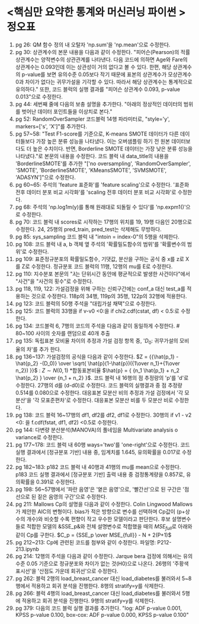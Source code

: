 # <핵심만 요약한 통계와 머신러닝 파이썬 > 정오표
1. pg 26: QM 함수 정의 내 오탈자 'np.sum'을 'np.mean'으로 수정한다.
2. pg 30: 상관계수의 본문 내용을 다음과 같이 수정한다. "피어슨(Pearson)의 적률상관계수는 양적변수의 상관관계를 나타낸다. 다음 코드에 의하면 Age와 Fare의 상관계수는 0.093인데 이는 상관성이 거의 없다고 볼 수 있다. 한편, 해당 상관계수의 p-value를 보면 유의수준 0.05보다 작기 때문에 표본의 상관계수가 모상관계수 0과 차이가 없다는 귀무가설을 기각할 수 있다. 따라서 해당 상관계수는 통계적으로 유의하다." 또한, 코드 블럭의 실행 결과를 "피어슨 상관계수 0.093, p-value 0.013"으로 수정한다.
3. pg 44: 세번째 줄에 다음의 보충 설명을 추가한다. "아래의 정상적인 데이터의 범위를 벗어난 데이터 포인트들을 이상치로 본다."
4. pg 52: RandomOverSampler 코드블럭 14행 파라미터로, "style='y', markers=['s', 'X']"를 추가한다. 
5. pg 57~58: "Test F1-score를 기준으로, K-means SMOTE 데이터가 다른 데이터들보다 가장 높은 분류 성능을 나타냈다. 이는 오버샘플링 하기 전 원본 데이터보다도 더 높은 수치이다. 반면, Borderline SMOTE 데이터는 가장 낮은 분류 성능을 나타냈다."로 본문의 내용을 수정한다. 코드 블럭 내 data_title의 내용을 'BorderlineSMOTE'를 추가한 "['no oversampling', 'RandomOverSampler', 'SMOTE', 'BorderlineSMOTE', 'KMeansSMOTE', 'SVMSMOTE', 'ADASYN']"으로 수정한다.
6. pg 60~65: 주석의 'feature 표준화'를 'feature scaling'으로 수정한다. '표준화 전후 데이터 분포 비교 시각화'를 'scaling 전후 데이터 분포 비교 시각화'로 수정한다. 
7. pg 68: 주석의 'np.log1m(y)를 통해 원래대로 되돌릴 수 있다'를 'np.expm1()'으로 수정한다.
8. pg 70: 코드 블럭 내 scores로 시작하는 17행의 위치를 19, 19행 다음인 20행으로 수정한다. 24, 25행의 pred_train, pred_test는 삭제해도 무방하다.
9. pg 85: sys_sampling 코드 블럭 내 "intoin = index-0"의 5행을 삭제한다.
11. pg 108: 코드 블럭 내 a, b 객체 옆 주석의 '확률밀도함수의 범위'를 '확률변수의 범위'로 수정한다.
12. pg 109: 표준정규분포의 확률밀도함수, 기댓값, 분산을 구하는 공식 중 x를 z로 X를 Z로 수정한다. 정규분포 코드 블럭의 11행, 12행의 mu를 E로 수정한다.
13. pg 110: 지수분포 본문의 "𝜆는 단위시간 동안에 평균적으로 발생한 사건이다"에서 "사건"을 "사건의 횟수"로 수정한다.
14. pg 118, 119, 122: 가설검정을 위해 구하는 신뢰구간에는 conf_a 대신 test_a를 적용하는 것으로 수정한다. 118p의 34행, 119p의 35행, 122p의 32행에 적용한다.
15. pg 123: 코드 블럭의 50행 주석을 "대립가설 채택"으로 수정한다.
16. pg 125: 코드 블럭의 33행을 if v-v0 <0:을 if chi2.cdf(cstat, df) < 0.5:로 수정한다.
17. pg 134: 코드블럭 6, 7행의 코드의 주석을 다음과 같이 동일하게 수정한다. # 80~100 사이의 숫자를 랜덤으로 40개 추출
18. pg 135: 독립표본 모비율 차이의 추정과 가설 검정 항목 중, '$D_0$: 귀무가설의 모비율의 차'를 추가 한다. 
19. pg 136~137: 가설검정의 공식을 다음과 같이 수정한다. $Z = {{\hat{p_1} - \hat{p_2} -(D_0)} \over \sqrt{ \hat{p}(1-\hat{p})({1\over n_1}+{1\over n_2}) }}$ : $Z \sim N(0,1)$  *합동표본비율 $\hat{p} = { {n_1 \hat{p_1} + n_2 \hat{p_2} } \over {n_1 + n_2} }$. 코드 블럭 내 16행의 점 추정량의 'p'를 'd'로 수정한다. 27행의 d를 (d-d0)로 수정한다. 코드 블럭의 실행결과 중 점 추정량 0.514를 0.080으로 수정한다. 대응표본 모분산 비의 추정과 가설 검정에서 '각 모분산'을 '각 모표준편차'로 수정한다. 대응표본 모분산 비를 두 모분산 비로 수정한다.
20. pg 138: 코드 블럭 16~17행의 df1, df2를 df2, df1로 수정한다. 30행의 if v1 - v2 <0: 을 f.cdf(fstat, df1, df2) <0.5로 수정한다. 
21. pg 144: 다변량 분산분석(MANOVA)의 풀네임을 Multivariate analysis o variance로 수정한다.
22. pg 177~178: 코드 블럭 내 60행 ways='two'를 'one-right'으로 수정한다. 코드 실행 결과에서 [정규분포 기반] 내용 중, 임계치를 1.645, 유의확률을 0.017로 수정한다.
23. pg 182~183: p182 코드 블럭 내 40행과 41행의 mu를 mean으로 수정한다. p183 코드 실행 결과에서 [정규분포 기반] 출력 내용 중 검정통계량을 0.857로, 유의확률을 0.391로 수정한다. 
24. pg 198: 56~57행에서 '파란 음영'은 '옅은 음영'으로, '빨간선'으로 된 구간은 '점선으로 된 짙은 음영의 구간'으로 수정한다.
25. pg 211: Mallows Cp의 설명을 다음과 같이 수정한다. Colin Lingwood Mallows가 제안한 AIC의 변형이다. bias가 적은 방향으로 변수를 선택하며 Cp값이 (p+상수의 개수)와 비슷할 수록 편향이 작고 우수한 모델이라고 판단한다. 후보 설명변수들로 적합한 모델의 &SSE_p&와 전체 설명변수로 적합했을 때의 $MSE_{full}$로 아래와 같이 Cp를 구한다. $C_p = {SSE_p \over MSE_{full}} - N + 2(P+1)$  
26. pg 212~213: Cp에 관련된 코드를 첨부와 같이 수정한다. 파일명: P212-213.ipynb
27. pg 214: 12행의 주석을 다음과 같이 수정한다. Jarque bera 검정에 의해서는 유의수준 0.05 기준으로 정규분포와 차이가 없는 것(H0)으로 나온다. 26행의 '주황색 표시선'을 '산점도 가운데 회귀선'으로 수정한다.
28. pg 262: 블럭 2행의 load_breast_cancer 대신 load_diabetes를 불러와서 5~8행에서 적용하고 회귀 분석을 진행한다. 8행의 stratify=y를 삭제한다.
29. pg 266: 블럭 4행의 load_breast_cancer 대신 load_diabetes를 불러와서 5행에 적용하고 회귀 분석을 진행한다. 9행의 stratify=y를 삭제한다.
30. pg 379: 다음의 코드 블럭 실행 결과를 추가한다. "log: ADF p-value 0.001, KPSS p-value 0.100, box-cox: ADF p-value 0.000, KPSS p-value 0.100"
